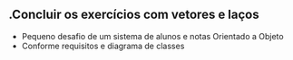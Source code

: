 .Concluir os exercícios com vetores e laços
-------------
- Pequeno desafio de um sistema de alunos e notas Orientado a Objeto
- Conforme requisitos e diagrama de classes